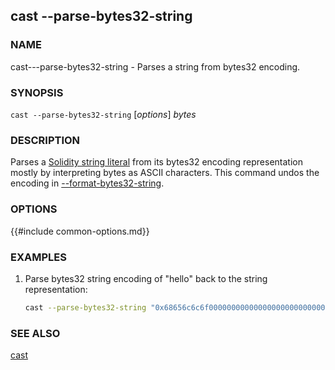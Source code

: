 ## cast --parse-bytes32-string

### NAME

cast---parse-bytes32-string - Parses a string from bytes32 encoding.

### SYNOPSIS

``cast --parse-bytes32-string`` [*options*] *bytes*

### DESCRIPTION

Parses a [Solidity string literal](https://docs.soliditylang.org/en/v0.8.16/types.html#string-literals-and-types) from its bytes32 encoding representation mostly by interpreting bytes as ASCII characters. This command undos the encoding in [--format-bytes32-string](./cast--format-bytes32-string.md).

### OPTIONS

{{#include common-options.md}}

### EXAMPLES

1. Parse bytes32 string encoding of "hello" back to the string representation:
    ```sh
    cast --parse-bytes32-string "0x68656c6c6f000000000000000000000000000000000000000000000000000000"
    ```

### SEE ALSO

[cast](./cast.md)
